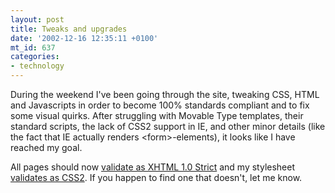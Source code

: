 ```yaml
---
layout: post
title: Tweaks and upgrades
date: '2002-12-16 12:35:11 +0100'
mt_id: 637
categories:
- technology
---
```

During the weekend I've been going through the site, tweaking CSS, HTML and Javascripts in order to become 100% standards compliant and to fix some visual quirks. After struggling with Movable Type templates, their standard scripts, the lack of CSS2 support in IE, and other minor details (like the fact that IE actually renders &lt;form&gt;-elements), it looks like I have reached my goal.

All pages should now <a href="http://validator.w3.org/check?uri=http%3A%2F%2Fmentalized.net">validate as XHTML 1.0 Strict</a> and my stylesheet <a href="http://jigsaw.w3.org/css-validator/validator?uri=http%3A%2F%2Fmentalized.net%2Fincludes%2Fstyle%2Fv2.css&amp;warning=1&amp;profile=css2">validates as CSS2</a>. If you happen to find one that doesn't, let me know.

